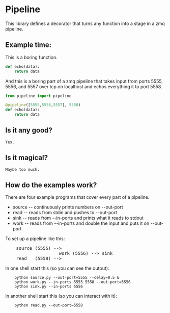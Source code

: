 # Pipeline

This library defines a decorator that turns any function into a stage in a zmq
pipeline.

## Example time:

This is a boring function.

```python
def echo(data):
    return data
```

And this is a boring part of a zmq pipeline that takes input from ports 5555,
5556, and 5557 over tcp on localhost and echos everything it to port 5558.

```python
from pipeline import pipeline

@pipeline([5555,5556,5557], 5558)
def echo(data):
    return data
```

## Is it any good?
    Yes.

## Is it magical?
    Maybe too much.

## How do the examples work?

There are four example programs that cover every part of a pipeline.

* source -- continuously prints numbers on --out-port
* read -- reads from stdin and pushes to --out-port
* sink -- reads from --in-ports and prints what it reads to stdout 
* work -- reads from --in-ports and double the input and puts it on --out-port

To set up a pipeline like this:
<pre>
    source (5555) -->
                    work (5556) --> sink
    read   (5558) -->
</pre>

In one shell start this (so you can see the output):

```
    python source.py --out-port=5555 --delay=0.5 &
    python work.py --in-ports 5555 5558 --out-port=5556
    python sink.py --in-ports 5556
```

In another shell start this (so you can interact with it):

```
    python read.py --out-port=5558
```


